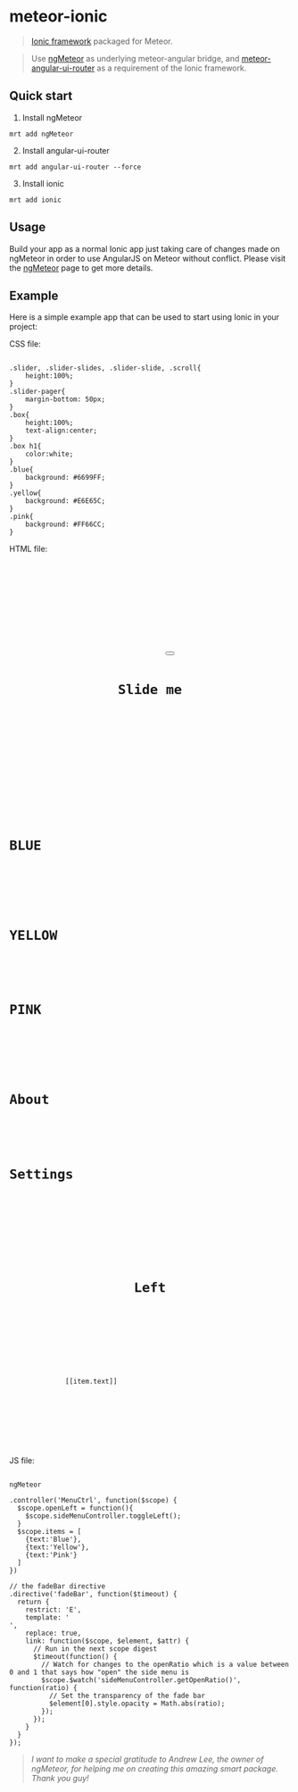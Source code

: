 meteor-ionic
============

> [Ionic framework](http://ionicframework.com "Ionic framework") packaged for Meteor.

> Use [ngMeteor](https://github.com/loneleeandroo/ngMeteor "ngMeteor") as underlying meteor-angular bridge, and [meteor-angular-ui-router](https://github.com/ccll/meteor-angular-ui-router "meteor-angular-ui-router") as a requirement of the Ionic framework.

## Quick start
1. Install ngMeteor
<pre><code>mrt add ngMeteor</code></pre>
2. Install angular-ui-router
<pre><code>mrt add angular-ui-router --force</code></pre>
3. Install ionic
<pre><code>mrt add ionic</code></pre>

## Usage
Build your app as a normal Ionic app just taking care of changes made on ngMeteor in order to use AngularJS on Meteor without conflict. Please visit the [ngMeteor](https://github.com/loneleeandroo/ngMeteor "ngMeteor") page to get more details.

## Example
Here is a simple example app that can be used to start using Ionic in your project:

CSS file:
<pre><code>
.slider, .slider-slides, .slider-slide, .scroll{
	height:100%;
}
.slider-pager{
	margin-bottom: 50px;
}
.box{
	height:100%;
	text-align:center;
}
.box h1{
	color:white;
}
.blue{
	background: #6699FF;
}
.yellow{
	background: #E6E65C;
}
.pink{
	background: #FF66CC;
}
</code></pre>

HTML file:
<pre><code>
<head>
  <title>ionic</title>
</head>
<body>
  <div ng-controller="MenuCtrl">
    <side-menus>
      <pane side-menu-content>
        <header class="bar bar-header bar-positive">
          <button class="button button-icon" ng-click="openLeft()"><i class="icon ion-navicon"></i></button>
          <h1 class="title">Slide me</h1>
        </header>
        <content has-header="true" padding="true">
          <tabs tabs-type="tabs-icon-only" tabs-style="tabs-primary">
            <tab title="Home" icon-on="icon ion-ios7-filing" icon-off="icon ion-ios7-filing-outline">
              <slide-box>
                <slide>
                  <div class="box blue">
                    <h1>BLUE</h1>
                  </div>
                </slide>
                <slide>
                  <div class="box yellow"><h1>YELLOW</h1></div>
                </slide>
                <slide>
                  <div class="box pink"><h1>PINK</h1></div>
                </slide>
              </slide-box>
            </tab>
            <tab title="About" icon-on="icon ion-ios7-clock" icon-off="icon ion-ios7-clock-outline">
              <h1>About</h1>
            </tab>
            <tab title="Settings" icon-on="icon ion-ios7-gear" icon-off="icon ion-ios7-gear-outline">
              <h1>Settings</h1>
            </tab>
          </tabs>
        </content>
      </pane>
      <side-menu side="left">
        <header class="bar bar-header bar-dark" fade-header>
          <h1 class="title">Left</h1>
        </header>
        <content has-header="true">
          <list>
            <item ng-repeat="item in items" item="item">
              [[item.text]]
            </item>
          </list>
        </content>
      </side-menu>
    </side-menus>
  </div>
</body>
</code></pre>

JS file:
<pre><code>
ngMeteor

.controller('MenuCtrl', function($scope) {
  $scope.openLeft = function(){
    $scope.sideMenuController.toggleLeft();
  }
  $scope.items = [
    {text:'Blue'},
    {text:'Yellow'},
    {text:'Pink'}
  ]
})

// the fadeBar directive
.directive('fadeBar', function($timeout) {
  return {
    restrict: 'E',
    template: '<div class="fade-bar"></div>',
    replace: true,
    link: function($scope, $element, $attr) {
      // Run in the next scope digest
      $timeout(function() {
        // Watch for changes to the openRatio which is a value between 0 and 1 that says how "open" the side menu is
        $scope.$watch('sideMenuController.getOpenRatio()', function(ratio) {
          // Set the transparency of the fade bar
          $element[0].style.opacity = Math.abs(ratio);
        });
      });
    }
  }
});
</code></pre>

> *I want to make a special gratitude to Andrew Lee, the owner of ngMeteor, for helping me on creating this amazing smart package. Thank you guy!*

